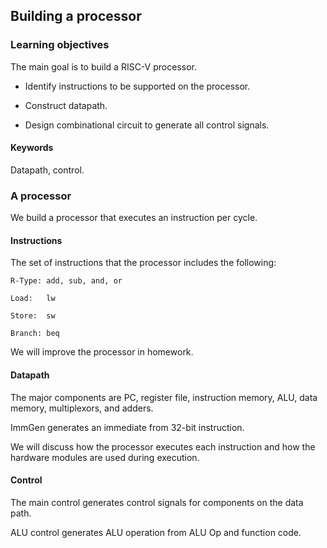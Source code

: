## Building a processor

### Learning objectives

The main goal is to build a RISC-V processor. 

* Identify instructions to be supported on the processor.

* Construct datapath.

* Design combinational circuit to generate all control signals.

#### Keywords

Datapath, control. 

### A processor

We build a processor that executes an instruction per cycle. 

#### Instructions 

The set of instructions that the processor includes the following:

```
R-Type: add, sub, and, or

Load:   lw

Store:  sw

Branch: beq 
```

We will improve the processor in homework.

#### Datapath 

The major components are PC, register file, instruction memory, ALU, data
memory, multiplexors, and adders. 

ImmGen generates an immediate from 32-bit instruction. 

We will discuss how the processor executes each instruction and how the hardware
modules are used during execution.

#### Control

The main control generates control signals for components on the data path.

ALU control generates ALU operation from ALU Op and function code.

